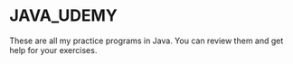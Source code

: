 # JAVA_UDEMY
These are all my practice programs in Java. You can review them and get help for your exercises.

